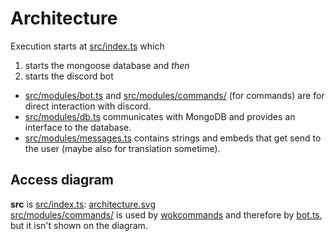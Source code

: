 # Architecture

Execution starts at [src/index.ts](./src/index.ts) which
  1. starts the mongoose database and *then*
  2. starts the discord bot

  - [src/modules/bot.ts](./src/modules/bot.ts) and [src/modules/commands/](./src/modules/commands/) (for commands) are for direct interaction with discord.
  - [src/modules/db.ts](./src/modules/db.ts) communicates with MongoDB and provides an interface to the database.
  - [src/modules/messages.ts](./src/modules/messages.ts) contains strings and embeds that get send to the user (maybe also for translation sometime).


## Access diagram

**src** is [src/index.ts](./src/index.ts): [architecture.svg](./architecture.svg) \
[src/modules/commands/](./src/modules/commands/) is used by [wokcommands](https://github.com/AlexzanderFlores/WOKCommands) and therefore by [bot.ts](./src/modules/bot.ts), but it isn't shown on the diagram.